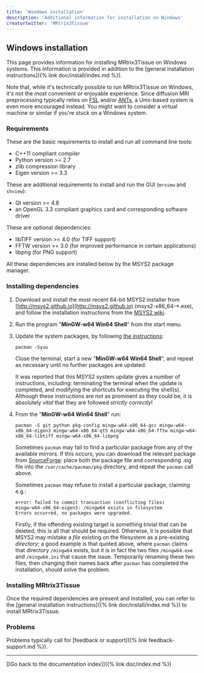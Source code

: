```yaml
---
title: 'Windows installation'
description: 'Additional information for installation on Windows'
creatortwitter: 'MRtrix3Tissue'
---
```


## Windows installation

This page provides information for installing MRtrix3Tissue on Windows systems. This information is provided in addition to the [general installation instructions]({% link doc/install/index.md %}).

Note that, while it's technically possible to run MRtrix3Tissue on Windows, it's not the most convenient or enjoyable experience. Since diffusion MRI preprocessing typically relies on [FSL](https://fsl.fmrib.ox.ac.uk) and/or [ANTs](http://stnava.github.io/ANTs), a Unix-based system is even more encouraged instead. You might want to consider a virtual machine or similar if you're stuck on a Windows system.

### Requirements

These are the basic requirements to install and run all command line tools:

* C++11 compliant compiler
* Python version >= 2.7
* zlib compression library
* Eigen version >= 3.3

These are additional requirements to install and run the GUI (`mrview` and `shview`):

* Qt version >= 4.8
* an OpenGL 3.3 compliant graphics card and corresponding software driver

These are optional dependencies:

* libTIFF version >= 4.0 (for TIFF support)
* FFTW version >= 3.0 (for improved performance in certain applications)
* libpng (for PNG support)

All these dependencies are installed below by the MSYS2 package manager.

### Installing dependencies

1. Download and install the most recent 64-bit MSYS2 installer from [http://msys2.github.io](http://msys2.github.io) (msys2-x86_64-*.exe), and follow the installation instructions from the [MSYS2 wiki](https://github.com/msys2/msys2/wiki/MSYS2-installation).

2. Run the program "**MinGW-w64 Win64 Shell**" from the start menu.

3. Update the system packages, by following [the instructions](https://github.com/msys2/msys2/wiki/MSYS2-installation#iii-updating-packages):

   ```
   pacman -Syuu
   ```

   Close the terminal, start a new "**MinGW-w64 Win64 Shell**", and repeat as necessary until no further packages are updated.

   It was reported that this MSYS2 system update gives a number of instructions, including: terminating the terminal when the update is completed, and modifying the shortcuts for executing the shell(s). Although these instructions are not as prominent as they could be, it is absolutely *vital* that they are followed *strictly correctly*!

4. From the "**MinGW-w64 Win64 Shell**" run:

   ```
   pacman -S git python pkg-config mingw-w64-x86_64-gcc mingw-w64-x86_64-eigen3 mingw-w64-x86_64-qt5 mingw-w64-x86_64-fftw mingw-w64-x86_64-libtiff mingw-w64-x86_64-libpng
   ```

   Sometimes `pacman` may fail to find a particular package from any of the available mirrors. If this occurs, you can download the relevant package from [SourceForge](https://sourceforge.net/projects/msys2/files/REPOS/MINGW/x86_64/): place both the package file and corresponding .sig file into the `/var/cache/pacman/pkg` directory, and repeat the `pacman` call above.

   Sometimes `pacman` may refuse to install a particular package, claiming e.g.:

   ```
   error: failed to commit transaction (conflicting files)
   mingw-w64-x86_64-eigen3: /mingw64 exists in filesystem
   Errors occurred, no packages were upgraded.
   ```

   Firstly, if the offending existing target is something trivial that can be deleted, this is all that should be required. Otherwise, it is possible that MSYS2 may mistake a *file* existing on the filesystem as a pre-existing *directory*; a good example is that quoted above, where `pacman` claims that directory `/mingw64` exists, but it is in fact the two files `/mingw64.exe` and `/mingw64.ini` that cause the issue. Temporarily renaming these two files, then changing their names back after `pacman` has completed the installation, should solve the problem.

### Installing MRtrix3Tissue

Once the required dependencies are present and installed, you can refer to the [general installation instructions]({% link doc/install/index.md %}) to install MRtrix3Tissue.

### Problems

Problems typically call for [feedback or support]({% link feedback-support.md %}).


* * *

[[Go back to the documentation index]]({% link doc/index.md %})
